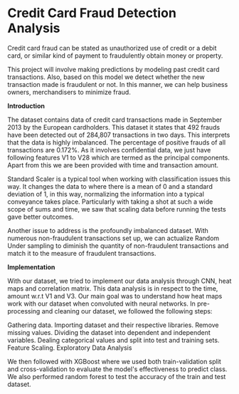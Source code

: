 
# Credit Card Fraud Detection Analysis

Credit card fraud can be stated as unauthorized use of credit or a debit card, or similar kind of payment to fraudulently obtain money or property. 

This project will involve making predictions by modeling past credit card transactions. Also, based on this model we detect whether the new transaction made is fraudulent or not. In this manner, we can help business owners, merchandisers to minimize fraud.

**Introduction**

The dataset contains data of credit card transactions made in September 2013 by the European cardholders. This dataset it states that 492 frauds have been detected out of 284,807 transactions in two days. This interprets that the data is highly imbalanced. The percentage of positive frauds of all transactions are 0.172%. As it involves confidential data, we just have following features V1 to V28 which are termed as the principal components. Apart from this we are been provided with time and transaction amount.

Standard Scaler is a typical tool when working with classification issues this way. It changes the data to where there is a mean of 0 and a standard deviation of 1, in this way, normalizing the information into a typical conveyance takes place. Particularly with taking a shot at such a wide scope of sums and time, we saw that scaling data before running the tests gave better outcomes.

Another issue to address is the profoundly imbalanced dataset. With numerous non-fraudulent transactions set up, we can actualize Random Under sampling to diminish the quantity of non-fraudulent transactions and match it to the measure of fraudulent transactions.

**Implementation**

With our dataset, we tried to implement our data analysis through CNN, heat maps and correlation matrix. This data analysis is in respect to the time, amount w.r.t V1 and V3. Our main goal was to understand how heat maps work with our dataset when convoluted with neural networks. In pre-processing and cleaning our dataset, we followed the following steps:

Gathering data.
Importing dataset and their respective libraries.
Remove missing values.
Dividing the dataset into dependent and independent variables.
Dealing categorical values and split into test and training sets.
Feature Scaling.
Exploratory Data Analysis


We then followed with XGBoost where we used both train-validation split and cross-validation to evaluate the model's effectiveness to predict class. We also performed random forest to test the accuracy of the train and test dataset.
